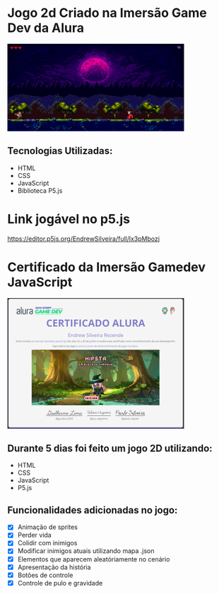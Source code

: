 # Jogo 2d Criado na Imersão Game Dev da Alura

![](assets/game.png)

## Tecnologias Utilizadas:
- HTML
- CSS
- JavaScript
- Biblioteca P5.js
# Link jogável no p5.js

https://editor.p5js.org/EndrewSilveira/full/lx3pMbozj

# Certificado da Imersão Gamedev JavaScript

![](assets/certificado.png)

## Durante 5 dias foi feito um jogo 2D utilizando:
- HTML
- CSS
- JavaScript
- P5.js

## Funcionalidades adicionadas no jogo:
- [x] Animação de sprites
- [x] Perder vida
- [x] Colidir com inimigos
- [x] Modificar inimigos atuais utilizando mapa .json
- [x] Elementos que aparecem aleatóriamente no cenário
- [x] Apresentação da história
- [x] Botões de controle
- [x] Controle de pulo e gravidade 
